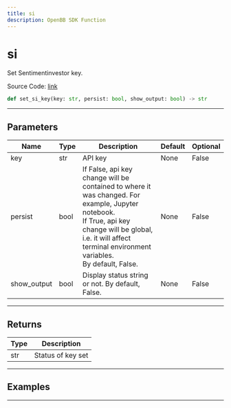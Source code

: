 ```yaml
---
title: si
description: OpenBB SDK Function
---
```


# si

Set Sentimentinvestor key.

Source Code: [link](https://github.com/OpenBB-finance/OpenBBTerminal/tree/main/openbb_terminal/keys_model.py#L1422)

```python
def set_si_key(key: str, persist: bool, show_output: bool) -> str
```
---

## Parameters

| Name | Type | Description | Default | Optional |
| ---- | ---- | ----------- | ------- | -------- |
| key | str | API key | None | False |
| persist | bool | If False, api key change will be contained to where it was changed. For example, Jupyter notebook.<br/>If True, api key change will be global, i.e. it will affect terminal environment variables.<br/>By default, False. | None | False |
| show_output | bool | Display status string or not. By default, False. | None | False |

---

## Returns

| Type | Description |
| ---- | ----------- |
| str | Status of key set |

---

## Examples

---


